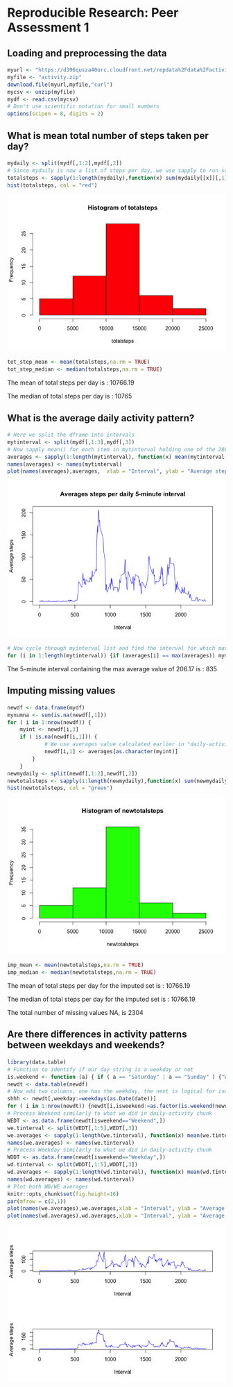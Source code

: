 # Reproducible Research: Peer Assessment 1


## Loading and preprocessing the data

```r
myurl <- "https://d396qusza40orc.cloudfront.net/repdata%2Fdata%2Factivity.zip"
myfile <- "activity.zip"
download.file(myurl,myfile,"curl")
mycsv <- unzip(myfile)
mydf <- read.csv(mycsv)
# Don't use scientific notation for small numbers
options(scipen = 8, digits = 2)
```


## What is mean total number of steps taken per day?

```r
mydaily <- split(mydf[,1:2],mydf[,2])
# Since mydaily is now a list of steps per day, we use sapply to run sum() all steps per list item or day 
totalsteps <- sapply(1:length(mydaily),function(x) sum(mydaily[[x]][,1]))
hist(totalsteps, col = "red")
```

![](PA1_template_files/figure-html/total-steps-perday-1.png) 

```r
tot_step_mean <- mean(totalsteps,na.rm = TRUE)
tot_step_median <- median(totalsteps,na.rm = TRUE)
```

The mean of total steps per day is : 10766.19 

The median of total steps per day is : 10765 

## What is the average daily activity pattern?

```r
# Here we split the dframe into intervals
mytinterval <- split(mydf[,1:3],mydf[,3])
# Now sapply mean() for each item in mytinterval holding one of the 288 daily intervals
averages <- sapply(1:length(mytinterval), function(x) mean(mytinterval[[x]][,1], na.rm = TRUE) )
names(averages) <- names(mytinterval)
plot(names(averages),averages,  xlab = "Interval", ylab = "Average steps", main = "Averages steps per daily 5-minute interval" , col = "blue" ,type ="l")
```

![](PA1_template_files/figure-html/daily-activity-1.png) 

```r
# Now cycle through myinterval list and find the interval for which max(averages) belongs
for (i in 1:length(mytinterval)) {if (averages[i] == max(averages)) mymax <- names(averages)[i] }
```

The 5-minute interval containing the max average value of 206.17 is :    835


## Imputing missing values

```r
newdf <- data.frame(mydf)
mynumna <- sum(is.na(newdf[,1]))
for ( i in 1:nrow(newdf)) {
    myint <- newdf[i,3]
    if ( is.na(newdf[i,1])) {
            # We use averages value calculated earlier in "daily-activity" code chunk
            newdf[i,1] <- averages[as.character(myint)] 
        }
    }
newmydaily <- split(newdf[,1:2],newdf[,2])
newtotalsteps <- sapply(1:length(newmydaily),function(x) sum(newmydaily[[x]][,1]))
hist(newtotalsteps, col = "green")
```

![](PA1_template_files/figure-html/imputing-1.png) 

```r
imp_mean <- mean(newtotalsteps,na.rm = TRUE)
imp_median <- median(newtotalsteps,na.rm = TRUE)
```

The mean of total steps per day for the imputed set is : 10766.19 

The median of total steps per day for the imputed set is : 10766.19 

The total number of missing values NA, is 2304 

## Are there differences in activity patterns between weekdays and weekends?

```r
library(data.table)
# Function to identify if our day string is a weekday or not
is.weekend <- function (a) { if ( a == "Saturday" | a == "Sunday" ) {"Weekend"} else {"Weekday"}}
newdt <- data.table(newdf)
# Now add two columns, one has the weekday, the next is logical for isweekend
shhh <- newdt[,weekday:=weekdays(as.Date(date))]
for ( i in 1:nrow(newdt)) {newdt[i,isweekend:=as.factor(is.weekend(newdt[i,weekday]))] }
# Process Weekend similarly to what we did in daily-activity chunk  
WEDT <- as.data.frame(newdt[isweekend=="Weekend",])
we.tinterval <- split(WEDT[,1:5],WEDT[,3])
we.averages <- sapply(1:length(we.tinterval), function(x) mean(we.tinterval[[x]][,1], na.rm = TRUE ))
names(we.averages) <- names(we.tinterval)
# Process Weekday similarly to what we did in daily-activity chunk  
WDDT <- as.data.frame(newdt[isweekend=="Weekday",])
wd.tinterval <- split(WDDT[,1:5],WDDT[,3])
wd.averages <- sapply(1:length(wd.tinterval), function(x) mean(wd.tinterval[[x]][,1],na.rm = TRUE))
names(wd.averages) <- names(wd.tinterval)
# Plot both WD/WE averages 
knitr::opts_chunk$set(fig.height=16)
par(mfrow = c(2,1))
plot(names(we.averages),we.averages,xlab = "Interval", ylab = "Average steps", type ="l", col = "blue")
plot(names(wd.averages),wd.averages,xlab = "Interval", ylab = "Average steps", type ="l", col = "blue")
```

![](PA1_template_files/figure-html/weekday-weekend-1.png) 










